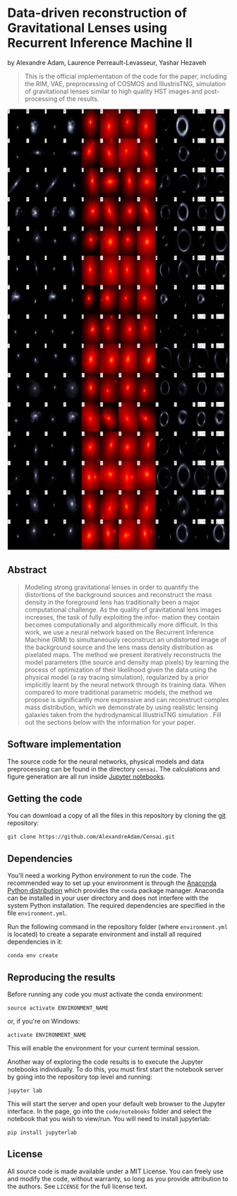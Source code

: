 # Data-driven reconstruction of Gravitational Lenses using Recurrent Inference Machine II

by
Alexandre Adam,
Laurence Perreault-Levasseur,
Yashar Hezaveh

> This is the official implementation of the code for the paper, 
> including the RIM, VAE, preprocessing of COSMOS and IllustrisTNG, 
> simulation of gravitational lenses similar to high quality HST images 
> and post-processing of the results.

<img src="https://raw.githubusercontent.com/AlexandreAdam/Censai/barebone/.github/images/large_result_grid.png" alt="" style="height: 1000px; width:1000px;"/>

## Abstract
> Modeling strong gravitational lenses in order to quantify the distortions of the background sources
> and reconstruct the mass density in the foreground lens has traditionally been a major computational
> challenge. As the quality of gravitational lens images increases, the task of fully exploiting the infor-
> mation they contain becomes computationally and algorithmically more difficult. In this work, we use
> a neural network based on the Recurrent Inference Machine (RIM) to simultaneously reconstruct an
> undistorted image of the background source and the lens mass density distribution as pixelated maps.
> The method we present iteratively reconstructs the model parameters (the source and density map
> pixels) by learning the process of optimization of their likelihood given the data using the physical
> model (a ray tracing simulation), regularized by a prior implicitly learnt by the neural network through
> its training data. When compared to more traditional parametric models, the method we propose is
> significantly more expressive and can reconstruct complex mass distribution, which we demonstrate
> by using realistic lensing galaxies taken from the hydrodynamical IllustrisTNG simulation .
> Fill out the sections below with the information for your paper.


## Software implementation
The source code for the neural networks, physical models and data preprocessing 
can be found in the directory `censai`.
The calculations and figure generation are all run inside
[Jupyter notebooks](http://jupyter.org/).


## Getting the code

You can download a copy of all the files in this repository by cloning the
[git](https://git-scm.com/) repository:

    git clone https://github.com/AlexandreAdam/Censai.git


## Dependencies

You'll need a working Python environment to run the code.
The recommended way to set up your environment is through the
[Anaconda Python distribution](https://www.anaconda.com/download/) which
provides the `conda` package manager.
Anaconda can be installed in your user directory and does not interfere with
the system Python installation.
The required dependencies are specified in the file `environment.yml`.

Run the following command in the repository folder (where `environment.yml`
is located) to create a separate environment and install all required
dependencies in it:

    conda env create


## Reproducing the results

Before running any code you must activate the conda environment:

    source activate ENVIRONMENT_NAME

or, if you're on Windows:

    activate ENVIRONMENT_NAME

This will enable the environment for your current terminal session.

Another way of exploring the code results is to execute the Jupyter notebooks
individually.
To do this, you must first start the notebook server by going into the
repository top level and running:

    jupyter lab

This will start the server and open your default web browser to the Jupyter
interface. In the page, go into the `code/notebooks` folder and select the
notebook that you wish to view/run. You will need to install jupyterlab:

    pip install jupyterlab


## License

All source code is made available under a MIT License. You can freely
use and modify the code, without warranty, so long as you provide attribution
to the authors. See `LICENSE` for the full license text.

